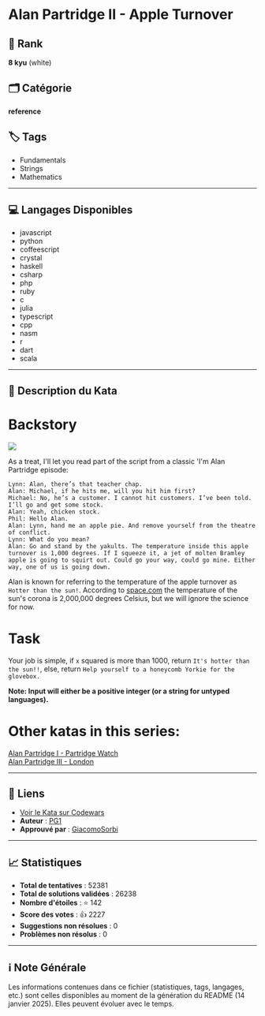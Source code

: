 # Alan Partridge II - Apple Turnover

## 🏅 Rank
**8 kyu** (white)

## 🗂️ Catégorie
**reference**

## 🏷️ Tags
- Fundamentals
- Strings
- Mathematics

---

## 💻 Langages Disponibles
- javascript
- python
- coffeescript
- crystal
- haskell
- csharp
- php
- ruby
- c
- julia
- typescript
- cpp
- nasm
- r
- dart
- scala

---

## 📜 Description du Kata

# Backstory
<img src="https://pbs.twimg.com/media/BQRHvcFCQAABGH6.jpg">

As a treat, I'll let you read part of the script from a classic 'I'm Alan Partridge episode:
```
Lynn: Alan, there’s that teacher chap.
Alan: Michael, if he hits me, will you hit him first?
Michael: No, he’s a customer. I cannot hit customers. I’ve been told. I’ll go and get some stock.
Alan: Yeah, chicken stock.
Phil: Hello Alan.
Alan: Lynn, hand me an apple pie. And remove yourself from the theatre of conflict.
Lynn: What do you mean?
Alan: Go and stand by the yakults. The temperature inside this apple turnover is 1,000 degrees. If I squeeze it, a jet of molten Bramley apple is going to squirt out. Could go your way, could go mine. Either way, one of us is going down.
```
Alan is known for referring to the temperature of the apple turnover as `Hotter than the sun!`. According to  <a href="http://www.space.com/17137-how-hot-is-the-sun.html">space.com</a> the temperature of the sun's corona is 2,000,000 degrees Celsius, but we will ignore the science for now. 

# Task
Your job is simple, if `x` squared is more than 1000, return `It's hotter than the sun!!`, else, return `Help yourself to a honeycomb Yorkie for the glovebox.`

**Note: Input will either be a positive integer (or a string for untyped languages).**

# Other katas in this series:
<a href="https://www.codewars.com/kata/alan-partridge-i-partridge-watch">Alan Partridge I - Partridge Watch</a><br>
<a href="https://www.codewars.com/kata/alan-partridge-iii-london">Alan Partridge III - London</a>


---

## 🔗 Liens
- [Voir le Kata sur Codewars](https://www.codewars.com/kata/580a094553bd9ec5d800007d)
- **Auteur** : [PG1](https://www.codewars.com/users/PG1)
- **Approuvé par** : [GiacomoSorbi](https://www.codewars.com/users/GiacomoSorbi)

---

## 📈 Statistiques
- **Total de tentatives** : 52381
- **Total de solutions validées** : 26238
- **Nombre d'étoiles** : ⭐ 142
- **Score des votes** : 👍 2227
- **Suggestions non résolues** : 0
- **Problèmes non résolus** : 0

---

## ℹ️ Note Générale
Les informations contenues dans ce fichier (statistiques, tags, langages, etc.) sont celles disponibles au moment de la génération du README (14 janvier 2025). Elles peuvent évoluer avec le temps.
